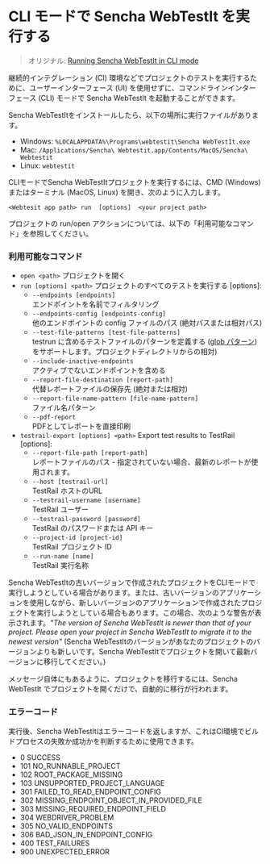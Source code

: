 # CLI モードで Sencha WebTestIt を実行する

> オリジナル: [Running Sencha WebTestIt in CLI mode](https://docs.sencha.com/webtestit/guides/advanced-topics/running-sencha-webtestit-in-cli-mode.html)

継続的インテグレーション (CI) 環境などでプロジェクトのテストを実行するために、ユーザーインターフェース (UI) を使用せずに、コマンドラインインターフェース (CLI) モードで Sencha WebTestIt を起動することができます。

Sencha WebTestItをインストールしたら、以下の場所に実行ファイルがあります。

  - Windows: `%LOCALAPPDATA%\Programs\webtestit\Sencha WebTestIt.exe`
  - Mac: `/Applications/Sencha\ Webtestit.app/Contents/MacOS/Sencha\ Webtestit`
  - Linux: `webtestit`

CLIモードでSencha WebTestItプロジェクトを実行するには、CMD (Windows) またはターミナル (MacOS, Linux) を開き、次のように入力します。

`<Webtesit app path> run  [options]  <your project path>`

プロジェクトの run/open アクションについては、以下の「利用可能なコマンド」を参照してください。

### 利用可能なコマンド

  - `open <path>` プロジェクトを開く
  - `run [options] <path>` プロジェクトのすべてのテストを実行する \[options\]:
      - `--endpoints [endpoints]`  
        エンドポイントを名前でフィルタリング
      - `--endpoints-config [endpoints-config]`  
        他のエンドポイントの config ファイルのパス (絶対パスまたは相対パス)
      - `--test-file-patterns [test-file-patterns]`  
        testrun に含めるテストファイルのパターンを定義する ([glob パターン](https://en.wikipedia.org/wiki/Glob_\(programming)) をサポートします。プロジェクトディレクトリからの相対)
      - `--include-inactive-endpoints`  
        アクティブでないエンドポイントを含める
      - `--report-file-destination [report-path]`  
        代替レポートファイルの保存先 (絶対または相対)
      - `--report-file-name-pattern [file-name-pattern]`  
        ファイル名パターン
      - `--pdf-report`  
        PDFとしてレポートを直接印刷
  - `testrail-export [options] <path>` Export test results to TestRail \[options\]:
      - `--report-file-path [report-path]`  
        レポートファイルのパス - 指定されていない場合、最新のレポートが使用されます。
      - `--host [testrail-url]`  
        TestRail ホストのURL
      - `--testrail-username [username]`  
        TestRail ユーザー
      - `--testrail-password [password]`  
        TestRail のパスワードまたは API キー
      - `--project-id [project-id]`  
        TestRail プロジェクト ID
      - `--run-name [name]`  
        TestRail 実行名称

Sencha WebTestItの古いバージョンで作成されたプロジェクトをCLIモードで実行しようとしている場合があります。または、古いバージョンのアプリケーションを使用しながら、新しいバージョンのアプリケーションで作成されたプロジェクトを実行しようとしている場合もあります。この場合、次のような警告が表示されます。*"The version of Sencha WebTestIt is newer than that of your project. Please open your project in Sencha WebTestIt to migrate it to the newest version"* (Sencha WebTestItのバージョンがあなたのプロジェクトのバージョンよりも新しいです。Sencha WebTestItでプロジェクトを開いて最新バージョンに移行してください。)

メッセージ自体にもあるように、プロジェクトを移行するには、Sencha WebTestIt でプロジェクトを開くだけで、自動的に移行が行われます。

### エラーコード

実行後、Sencha WebTestItはエラーコードを返しますが、これはCI環境でビルドプロセスの失敗か成功かを判断するために使用できます。

  - 0 SUCCESS
  - 101 NO\_RUNNABLE\_PROJECT
  - 102 ROOT\_PACKAGE\_MISSING
  - 103 UNSUPPORTED\_PROJECT\_LANGUAGE
  - 301 FAILED\_TO\_READ\_ENDPOINT\_CONFIG
  - 302 MISSING\_ENDPOINT\_OBJECT\_IN\_PROVIDED\_FILE
  - 303 MISSING\_REQUIRED\_ENDPOINT\_FIELD
  - 304 WEBDRIVER\_PROBLEM
  - 305 NO\_VALID\_ENDPOINTS
  - 306 BAD\_JSON\_IN\_ENDPOINT\_CONFIG
  - 400 TEST\_FAILURES
  - 900 UNEXPECTED\_ERROR
